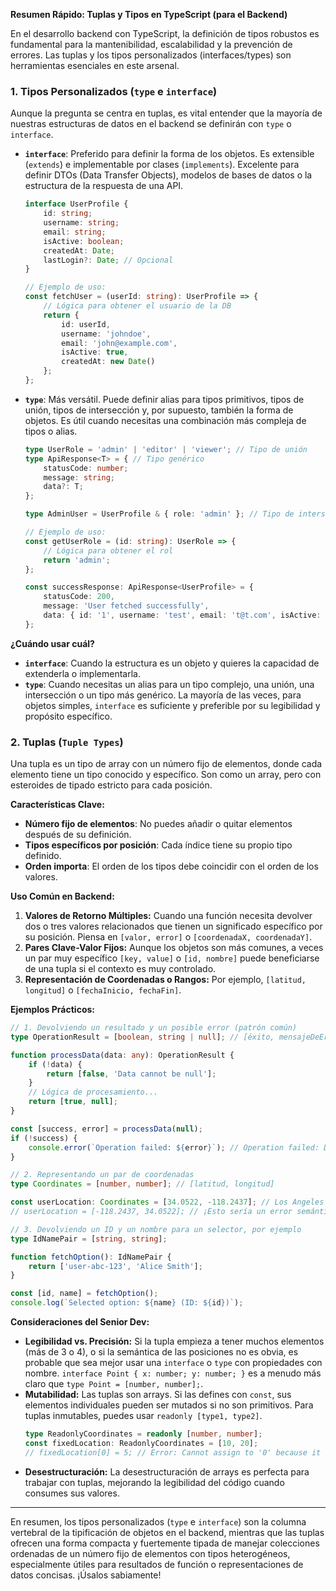 **Resumen Rápido: Tuplas y Tipos en TypeScript (para el Backend)**

En el desarrollo backend con TypeScript, la definición de tipos robustos es fundamental para la mantenibilidad, escalabilidad y la prevención de errores. Las tuplas y los tipos personalizados (interfaces/types) son herramientas esenciales en este arsenal.

### 1. Tipos Personalizados (`type` e `interface`)

Aunque la pregunta se centra en tuplas, es vital entender que la mayoría de nuestras estructuras de datos en el backend se definirán con `type` o `interface`.

*   **`interface`**: Preferido para definir la forma de los objetos. Es extensible (`extends`) e implementable por clases (`implements`). Excelente para definir DTOs (Data Transfer Objects), modelos de bases de datos o la estructura de la respuesta de una API.

    ```typescript
    interface UserProfile {
        id: string;
        username: string;
        email: string;
        isActive: boolean;
        createdAt: Date;
        lastLogin?: Date; // Opcional
    }

    // Ejemplo de uso:
    const fetchUser = (userId: string): UserProfile => {
        // Lógica para obtener el usuario de la DB
        return {
            id: userId,
            username: 'johndoe',
            email: 'john@example.com',
            isActive: true,
            createdAt: new Date()
        };
    };
    ```

*   **`type`**: Más versátil. Puede definir alias para tipos primitivos, tipos de unión, tipos de intersección y, por supuesto, también la forma de objetos. Es útil cuando necesitas una combinación más compleja de tipos o alias.

    ```typescript
    type UserRole = 'admin' | 'editor' | 'viewer'; // Tipo de unión
    type ApiResponse<T> = { // Tipo genérico
        statusCode: number;
        message: string;
        data?: T;
    };

    type AdminUser = UserProfile & { role: 'admin' }; // Tipo de intersección

    // Ejemplo de uso:
    const getUserRole = (id: string): UserRole => {
        // Lógica para obtener el rol
        return 'admin';
    };

    const successResponse: ApiResponse<UserProfile> = {
        statusCode: 200,
        message: 'User fetched successfully',
        data: { id: '1', username: 'test', email: 't@t.com', isActive: true, createdAt: new Date() }
    };
    ```

**¿Cuándo usar cuál?**

*   **`interface`**: Cuando la estructura es un objeto y quieres la capacidad de extenderla o implementarla.
*   **`type`**: Cuando necesitas un alias para un tipo complejo, una unión, una intersección o un tipo más genérico. La mayoría de las veces, para objetos simples, `interface` es suficiente y preferible por su legibilidad y propósito específico.

### 2. Tuplas (`Tuple Types`)

Una tupla es un tipo de array con un número fijo de elementos, donde cada elemento tiene un tipo conocido y específico. Son como un array, pero con esteroides de tipado estricto para cada posición.

**Características Clave:**

*   **Número fijo de elementos**: No puedes añadir o quitar elementos después de su definición.
*   **Tipos específicos por posición**: Cada índice tiene su propio tipo definido.
*   **Orden importa**: El orden de los tipos debe coincidir con el orden de los valores.

**Uso Común en Backend:**

1.  **Valores de Retorno Múltiples:** Cuando una función necesita devolver dos o tres valores relacionados que tienen un significado específico por su posición. Piensa en `[valor, error]` o `[coordenadaX, coordenadaY]`.
2.  **Pares Clave-Valor Fijos:** Aunque los objetos son más comunes, a veces un par muy específico `[key, value]` o `[id, nombre]` puede beneficiarse de una tupla si el contexto es muy controlado.
3.  **Representación de Coordenadas o Rangos:** Por ejemplo, `[latitud, longitud]` o `[fechaInicio, fechaFin]`.

**Ejemplos Prácticos:**

```typescript
// 1. Devolviendo un resultado y un posible error (patrón común)
type OperationResult = [boolean, string | null]; // [éxito, mensajeDeError]

function processData(data: any): OperationResult {
    if (!data) {
        return [false, 'Data cannot be null'];
    }
    // Lógica de procesamiento...
    return [true, null];
}

const [success, error] = processData(null);
if (!success) {
    console.error(`Operation failed: ${error}`); // Operation failed: Data cannot be null
}

// 2. Representando un par de coordenadas
type Coordinates = [number, number]; // [latitud, longitud]

const userLocation: Coordinates = [34.0522, -118.2437]; // Los Angeles
// userLocation = [-118.2437, 34.0522]; // ¡Esto sería un error semántico si los tipos son correctos!

// 3. Devolviendo un ID y un nombre para un selector, por ejemplo
type IdNamePair = [string, string];

function fetchOption(): IdNamePair {
    return ['user-abc-123', 'Alice Smith'];
}

const [id, name] = fetchOption();
console.log(`Selected option: ${name} (ID: ${id})`);
```

**Consideraciones del Senior Dev:**

*   **Legibilidad vs. Precisión:** Si la tupla empieza a tener muchos elementos (más de 3 o 4), o si la semántica de las posiciones no es obvia, es probable que sea mejor usar una `interface` o `type` con propiedades con nombre. `interface Point { x: number; y: number; }` es a menudo más claro que `type Point = [number, number];`.
*   **Mutabilidad:** Las tuplas son arrays. Si las defines con `const`, sus elementos individuales pueden ser mutados si no son primitivos. Para tuplas inmutables, puedes usar `readonly [type1, type2]`.
    ```typescript
    type ReadonlyCoordinates = readonly [number, number];
    const fixedLocation: ReadonlyCoordinates = [10, 20];
    // fixedLocation[0] = 5; // Error: Cannot assign to '0' because it is a read-only property.
    ```
*   **Desestructuración:** La desestructuración de arrays es perfecta para trabajar con tuplas, mejorando la legibilidad del código cuando consumes sus valores.

---

En resumen, los tipos personalizados (`type` e `interface`) son la columna vertebral de la tipificación de objetos en el backend, mientras que las tuplas ofrecen una forma compacta y fuertemente tipada de manejar colecciones ordenadas de un número fijo de elementos con tipos heterogéneos, especialmente útiles para resultados de función o representaciones de datos concisas. ¡Úsalos sabiamente!